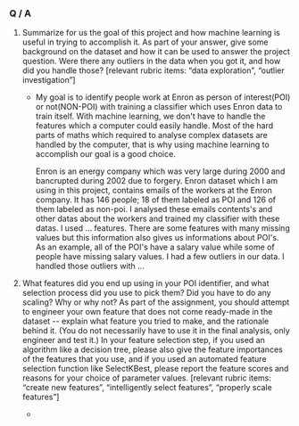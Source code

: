 ### Q / A

1) Summarize for us the goal of this project and 
how machine learning is useful in trying to 
accomplish it. As part of your answer, give 
some background on the dataset and how it can 
be used to answer the project question. Were there 
any outliers in the data when you got it, and how did 
you handle those?  [relevant rubric items: 
“data exploration”, “outlier investigation”]
    
    * My goal is to identify people work at Enron as person of 
interest(POI) or not(NON-POI) with training a classifier 
which uses Enron data to train itself. With machine 
learning, we don't have to handle the features which a 
computer could easily handle. Most of the hard parts of 
maths which required to analyse complex datasets are 
handled by the computer, that is why using machine 
learning to accomplish our goal is a good choice. 

        Enron is an energy company which was very large during 
    2000 and bancrupted during 2002 due to forgery. 
    Enron dataset which I am using in this project, 
    contains emails of the workers at the Enron company. 
    It has 146 people; 18 of them labeled as POI and 126 
    of them labeled as non-poi. I analysed these emails 
    contents's and other datas about the workers and trained 
    my classifier with these datas. I used ... features. 
    There are some features with many missing values but 
    this information also gives us informations about POI's. 
    As an example, all of the POI's have a salary value while 
    some of people have missing salary values. I had a few 
    outliers in our data. I handled those outliers with ... 


2) What features did you end up using in your 
POI identifier, and what selection process did you 
use to pick them? Did you have to do any scaling? 
Why or why not? As part of the assignment, you should 
attempt to engineer your own feature that does not come 
ready-made in the dataset -- explain what feature you 
tried to make, and the rationale behind it. 
(You do not necessarily have to use it in the final 
analysis, only engineer and test it.) In your feature 
selection step, if you used an algorithm like a decision 
tree, please also give the feature importances of the 
features that you use, and if you used an automated 
feature selection function like SelectKBest, please 
report the feature scores and reasons for your choice 
of parameter values.  [relevant rubric items: 
“create new features”, “intelligently select features”, 
“properly scale features”]

    * 
